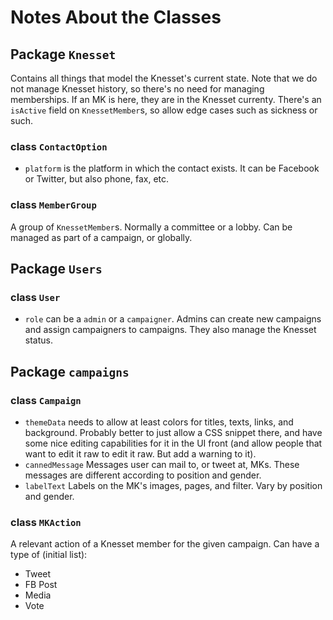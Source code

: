 # Notes About the Classes

## Package `Knesset`
Contains all things that model the Knesset's current state. Note that we do not manage Knesset history, so there's no need for managing memberships. If an MK is here, they are in the Knesset currenty. There's an `isActive` field on `KnessetMember`s, so allow edge cases such as sickness or such.

### class `ContactOption`

* `platform` is the platform in which the contact exists. It can be Facebook or Twitter, but also phone, fax, etc.

### class `MemberGroup`
A group of `KnessetMember`s. Normally a committee or a lobby. Can be managed as part of a campaign, or globally.

## Package `Users`

### class `User`
* `role` can be a `admin` or a `campaigner`. Admins can create new campaigns and assign campaigners to campaigns. They also manage the Knesset status.


## Package `campaigns`

### class `Campaign`

* `themeData` needs to allow at least colors for titles, texts, links, and background. Probably better to just allow a CSS snippet there, and have some nice editing capabilities for it in the UI front (and allow people that want to edit it raw to edit it raw. But add a warning to it).
* `cannedMessage` Messages user can mail to, or tweet at, MKs. These messages are different according to position and gender.
* `labelText` Labels on the MK's images, pages, and filter. Vary by position and gender.

### class `MKAction`
A relevant action of a Knesset member for the given campaign. Can have a type of (initial list):

* Tweet
* FB Post
* Media
* Vote
